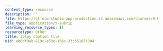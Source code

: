```yaml
---
content_type: resource
description: ''
file: https://ol-ocw-studio-app-production.s3.amazonaws.com/courses/9-00sc-introduction-to-psychology-fall-2011/eb6df9ab819ca50e166c33c551871084_SFPPw6sDHEI.srt
file_type: application/x-subrip
learning_resource_types: []
resourcetype: Other
title: 3play caption file
uid: eb6df9ab-819c-a50e-166c-33c551871084
---
```

